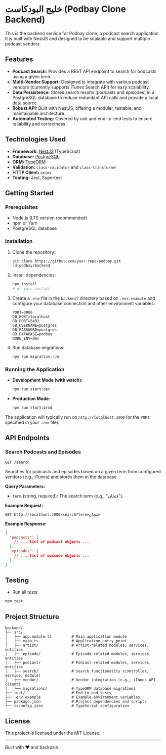 # خليج البودكاست (Podbay Clone Backend)

This is the backend service for Podbay clone, a podcast search application. It is built with NestJS and designed to be scalable and support multiple podcast vendors.

## Features

- **Podcast Search:** Provides a REST API endpoint to search for podcasts using a given term.
- **Multi-Vendor Support:** Designed to integrate with various podcast vendors (currently supports iTunes Search API) for easy scalability.
- **Data Persistence:** Stores search results (podcasts and episodes) in a PostgreSQL database to reduce redundant API calls and provide a local data source.
- **Robust API:** Built with NestJS, offering a modular, testable, and maintainable architecture.
- **Automated Testing:** Covered by unit and end-to-end tests to ensure reliability and correctness.

## Technologies Used

- **Framework:** [NestJS](https://nestjs.com/) (TypeScript)
- **Database:** [PostgreSQL](https://www.postgresql.org/)
- **ORM:** [TypeORM](https://typeorm.io/)
- **Validation:** `class-validator` and `class-transformer`
- **HTTP Client:** `axios`
- **Testing:** Jest, Supertest

## Getting Started

### Prerequisites

- Node.js (LTS version recommended)
- npm or Yarn
- PostgreSQL database

### Installation

1.  Clone the repository:

    ```bash
    git clone https://github.com/your-repo/podbay.git
    cd podbay/backend
    ```

2.  Install dependencies:

    ```bash
    npm install
    # or yarn install
    ```

3.  Create a `.env` file in the `backend/` directory based on `.env.example` and configure your database connection and other environment variables:

    ```
    PORT=3000
    DB_HOST=localhost
    DB_PORT=5432
    DB_USERNAME=postgres
    DB_PASSWORD=postgres
    DB_DATABASE=podbay
    NODE_ENV=dev
    ```

4.  Run database migrations:
    ```bash
    npm run migration:run
    ```

### Running the Application

- **Development Mode (with watch):**

  ```bash
  npm run start:dev
  ```

- **Production Mode:**
  ```bash
  npm run start:prod
  ```

The application will typically run on `http://localhost:3000` (or the `PORT` specified in your `.env` file).

## API Endpoints

### Search Podcasts and Episodes

`GET /search`

Searches for podcasts and episodes based on a given term from configured vendors (e.g., iTunes) and stores them in the database.

**Query Parameters:**

- `term` (string, required): The search term (e.g., "فنجان").

**Example Request:**

```plaintext
GET http://localhost:3000/search?term=فنجان
```

**Example Response:**

```json
{
  "podcasts": [
    // ... list of podcast objects ...
  ],
  "episodes": [
    // ... list of episode objects ...
  ]
}
```

## Testing

- Run all tests:

```bash
npm test
```

## Project Structure

```plaintext
backend/
├── src/
│   ├── app.module.ts         # Main application module
│   ├── main.ts               # Application entry point
│   ├── artist/               # Artist-related modules, services, entities
│   ├── episode/              # Episode-related modules, services, entities
│   ├── podcast/              # Podcast-related modules, services, entities
│   ├── search/               # Search functionality (controller, service, module)
│   ├── vendor/               # Vendor integration (e.g., iTunes API client)
│   └── migrations/           # TypeORM database migrations
├── test/                     # End-to-end tests
├── .env.example              # Example environment variables
├── package.json              # Project dependencies and scripts
└── tsconfig.json             # TypeScript configuration
```

## License

This project is licensed under the MIT License.

---

Built with ❤️ and backpain.
